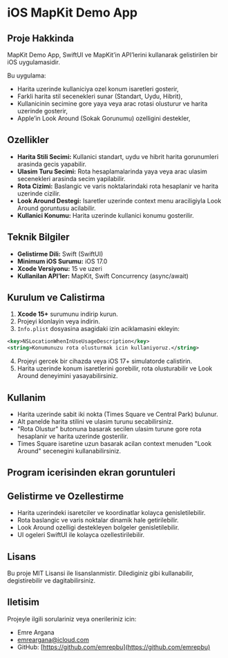 # iOS MapKit Demo App

## Proje Hakkinda

MapKit Demo App, SwiftUI ve MapKit’in API’lerini kullanarak gelistirilen bir iOS uygulamasidir.

Bu uygulama:

* Harita uzerinde kullaniciya ozel konum isaretleri gosterir,
* Farkli harita stil secenekleri sunar (Standart, Uydu, Hibrit),
* Kullanicinin secimine gore yaya veya arac rotasi olusturur ve harita uzerinde gosterir,
* Apple’in Look Around (Sokak Gorunumu) ozelligini destekler,

## Ozellikler

* **Harita Stili Secimi:** Kullanici standart, uydu ve hibrit harita gorunumleri arasinda gecis yapabilir.
* **Ulasim Turu Secimi:** Rota hesaplamalarinda yaya veya arac ulasim secenekleri arasinda secim yapilabilir.
* **Rota Cizimi:** Baslangic ve varis noktalarindaki rota hesaplanir ve harita uzerinde cizilir.
* **Look Around Destegi:** Isaretler uzerinde context menu araciligiyla Look Around goruntusu acilabilir.
* **Kullanici Konumu:** Harita uzerinde kullanici konumu gosterilir.

## Teknik Bilgiler

* **Gelistirme Dili:** Swift (SwiftUI)
* **Minimum iOS Surumu:** iOS 17.0
* **Xcode Versiyonu:** 15 ve uzeri
* **Kullanilan API’ler:** MapKit, Swift Concurrency (async/await)

## Kurulum ve Calistirma

1. **Xcode 15+** surumunu indirip kurun.
2. Projeyi klonlayin veya indirin.
3. `Info.plist` dosyasina asagidaki izin aciklamasini ekleyin:

```xml
<key>NSLocationWhenInUseUsageDescription</key>
<string>Konumunuzu rota olusturmak icin kullaniyoruz.</string>
```

4. Projeyi gercek bir cihazda veya iOS 17+ simulatorde calistirin.
5. Harita uzerinde konum isaretlerini gorebilir, rota olusturabilir ve Look Around deneyimini yasayabilirsiniz.

## Kullanim

* Harita uzerinde sabit iki nokta (Times Square ve Central Park) bulunur.
* Alt panelde harita stilini ve ulasim turunu secabilirsiniz.
* "Rota Olustur" butonuna basarak secilen ulasim turune gore rota hesaplanir ve harita uzerinde gosterilir.
* Times Square isaretine uzun basarak acilan context menuden "Look Around" secenegini kullanabilirsiniz.

## Program icerisinden ekran goruntuleri

## Gelistirme ve Ozellestirme

* Harita uzerindeki isaretciler ve koordinatlar kolayca genisletilebilir.
* Rota baslangic ve varis noktalar dinamik hale getirilebilir.
* Look Around ozelligi destekleyen bolgeler genisletilebilir.
* UI ogeleri SwiftUI ile kolayca ozellestirilebilir.

## Lisans

Bu proje MIT Lisansi ile lisanslanmistir. Dilediginiz gibi kullanabilir, degistirebilir ve dagitabilirsiniz.

## Iletisim

Projeyle ilgili sorulariniz veya onerileriniz icin:

* Emre Argana
* [emreargana@icloud.com](mailto:emreargana@icloud.com)
* GitHub: [https://github.com/emrepbu](https://github.com/emrepbu)


